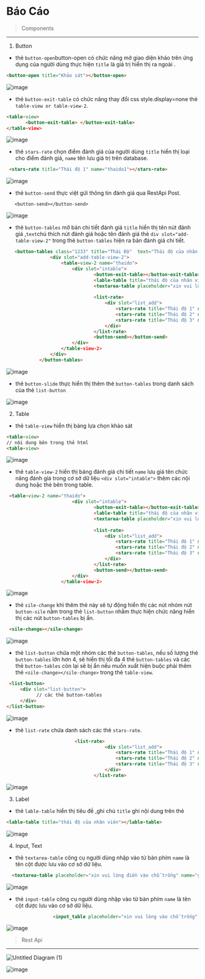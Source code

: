 # Báo Cáo 
> Components
***

1. Button
*  thẻ `button-open`button-open có chức năng mở giao diện khảo trên ứng dụng của người dùng 
thực hiện `title` là giá trị hiển thị ra ngoài .
```html
<button-open title="Khảo sát"></button-open>
```
![image](https://user-images.githubusercontent.com/111570888/193379368-f2ec0509-9bef-4ae6-b9ff-c406d2ef14a4.png)

* thẻ `button-exit-table` có chức năng thay đổi css style.display=none thẻ `table-view or table-view-2`.
```html
<table-view>
       <button-exit-table> </button-exit-table>
</table-view>
```
![image](https://user-images.githubusercontent.com/111570888/193384132-9b74af5e-3b7d-4b11-ab75-f3736a620dfa.png)
* thẻ `stars-rate` chọn điểm đánh giá của người dùng `title` hiển thị loại cho điểm đánh giá, `name` tên lưu giá trị trên database.
```html
 <stars-rate title="Thái độ 1" name="thaido1"></stars-rate>
```
![image](https://user-images.githubusercontent.com/111570888/193386066-f1797f73-5fe8-4cde-a167-e9ac80c5e8c4.png)
* thẻ `button-send` thực việt gửi thông tin đánh giá qua RestApi Post.
```
   <button-send></button-send>  
```
![image](https://user-images.githubusercontent.com/111570888/193386459-091bad1b-c886-42d0-8e03-dd59d85dd07d.png)
* thẻ `button-tables` mở bản chi tiết đánh giá `title` hiển thị tên nút đánh giá ,`text`chú thích nút đánh giá hoặc tên đánh giá  thẻ `div slot="add-table-view-2"` trong thẻ `button-tables` hiện ra bản đánh giá chi tiết.
```html
   <button-tables class="1233" title="Thái Độ"  text="Thái độ của nhân viên ">
                <div slot="add-table-view-2">
                    <table-view-2 name="thaido">
                        <div slot="intable">
                                <button-exit-table></button-exit-table>
                                <lable-table title="thái độ của nhân viên"></lable-table>
                                <textarea-table placeholder="xin vui lòng điền vào chỗ trống" name="ghichu"></textarea-table>
                               
                                <list-rate>
                                    <div slot="list_add">
                                        <stars-rate title="Thái độ 1" name="thaido1"></stars-rate>
                                        <stars-rate title="Thái độ 2" name="thaido2"></stars-rate>
                                        <stars-rate title="Thái độ 3" name="thaido3"></stars-rate>
                                    </div>
                                </list-rate>
                                <button-send></button-send>      
                        </div>
                    </table-view-2>
                </div>
            </button-tables>
```
![image](https://user-images.githubusercontent.com/111570888/193392749-fcec1b70-3d0b-4945-b944-1796f2c4e7b2.png)
* thẻ `button-slide` thực hiển thị thêm thẻ `button-tables` trong danh sách của thẻ `list-button`

![image](https://user-images.githubusercontent.com/111570888/193397915-58f919a4-d165-4dc2-a3b0-491e074f9918.png)

2. Table 
* thẻ `table-view` hiển thị bảng lựa chọn khảo sát 
 ```html
<table-view>
// nội dung bên trong thẻ html 
<table-view>
```
![image](https://user-images.githubusercontent.com/111570888/193395821-da801d73-d53a-403b-b142-21b486d726c5.png)
* thẻ `table-view-2` hiển thị bảng đánh giá chi tiết `name` lưu giá tên chức năng đánh giá trong cơ sở dữ liệu `<div slot="intable">` thêm các nội dung hoặc thẻ bên trong table.
````html
 <table-view-2 name="thaido">
                        <div slot="intable">
                                <button-exit-table></button-exit-table>
                                <lable-table title="thái độ của nhân viên"></lable-table>
                                <textarea-table placeholder="xin vui lòng điền vào chỗ trống" name="ghichu"></textarea-table>
                               
                                <list-rate>
                                    <div slot="list_add">
                                        <stars-rate title="Thái độ 1" name="thaido1"></stars-rate>
                                        <stars-rate title="Thái độ 2" name="thaido2"></stars-rate>
                                        <stars-rate title="Thái độ 3" name="thaido3"></stars-rate>
                                    </div>
                                </list-rate>
                                <button-send></button-send>      
                        </div>
                    </table-view-2>
````
![image](https://user-images.githubusercontent.com/111570888/193395902-c22bdbf8-5cfa-4e2e-811f-e4c12fe5fe3a.png)
* thẻ `sile-change`  khi thêm thẻ này sẽ tự động hiển thị các nút  nhóm nút `button-sile` nằm trong thẻ `list-button` nhằm thực hiện chức năng hiển thị các nút `button-tables` bị ẩn.
```html
 <sile-change></sile-change>
```
![image](https://user-images.githubusercontent.com/111570888/193393820-f05bc583-c1c3-4d7b-a27f-090baef870ef.png)

* thẻ `list-button` chứa một nhóm các thẻ `button-tables`, nếu số lượng thẻ `button-tables` lớn hơn 4, sẽ hiển thị tối đa 4 thẻ `button-tables` và các thẻ `button-tables` còn lại sẽ bị ẩn nếu muốn xuất hiện buộc phải thêm thẻ `<sile-change></sile-change>` trong thẻ `table-view`.
```html
 <list-button> 
     <div slot="list-button"> 
           // các thẻ button-tables
     </div>
</list-button>
```
![image](https://user-images.githubusercontent.com/111570888/193398054-30a236e8-8c2f-4ab9-84d6-f9f7db27670e.png)

* thẻ `list-rate` chứa danh sách các thẻ `stars-rate`. 
```html
                         <list-rate>
                                    <div slot="list_add">
                                        <stars-rate title="Thái độ 1" name="thaido1"></stars-rate>
                                        <stars-rate title="Thái độ 2" name="thaido2"></stars-rate>
                                        <stars-rate title="Thái độ 3" name="thaido3"></stars-rate>
                                    </div>
                                </list-rate>
```
![image](https://user-images.githubusercontent.com/111570888/193398146-04192a1c-5919-4a50-a22b-475a5157ddbf.png)

3. Label 
* thẻ  `lable-table` hiển thị tiêu đề ,ghi chú `title` ghi nội dung trên thẻ 
```html
<lable-table title="thái độ của nhân viên"></lable-table>
```
![image](https://user-images.githubusercontent.com/111570888/193398246-a9ed06fa-45a7-4a13-ae85-26601f9ebd39.png)

 4. Input, Text 
*  thẻ `textarea-table` công cụ người dùng nhập vào từ bàn phím `name` là tên cột được lưu vào cơ sở dữ liệu.
```html
  <textarea-table placeholder="xin vui lòng điền vào chỗ trống" name="ghichu"></textarea-table>
```
![image](https://user-images.githubusercontent.com/111570888/193398343-c9d01bc9-e520-4f99-9738-e36e91177cd2.png)

* thẻ `input-table` công cụ người dùng nhập vào từ bàn phím `name` là tên cột được lưu vào cơ sở dữ liệu.
```html
                 <input_table placeholder="xin vui lòng vào chỗ trống" name="ghichu"></input_table>
```
![image](https://user-images.githubusercontent.com/111570888/193398381-201c9e4a-ed52-4c0d-a3ad-a35676897386.png)

> Rest Api
***

![Untitled Diagram (1)](https://user-images.githubusercontent.com/111570888/195147107-d0b96e7f-5086-4bfa-91a2-4dfec54a1b53.jpg)


![image](https://user-images.githubusercontent.com/111570888/195152585-08b9ec26-070f-4923-bfc1-08484d61eb0c.png)



